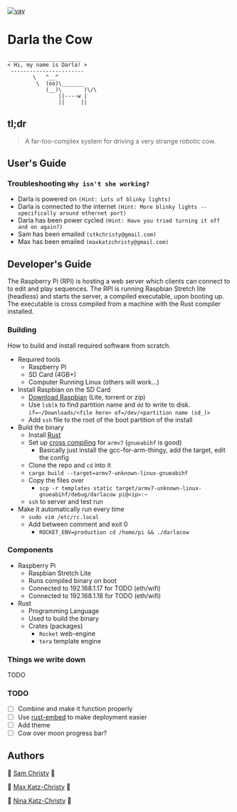 [![yay](https://img.shields.io/badge/cow-moo-ffffff.svg)](http://www.orangefreesounds.com/wp-content/uploads/2016/09/Cow-mooing-loudly.mp3?_=1)

# Darla the Cow

```
_______________________
< Hi, my name is Darla! >
 -----------------------
        \   ^__^
         \  (oo)\_______
            (__)\       )\/\
                ||----w |
                ||     ||
```

## tl;dr
> A far-too-complex system for driving a very strange robotic cow.

## User's Guide

### Troubleshooting `Why isn't she working?`

- Darla is powered on `(Hint: Lots of blinky lights)`
- Darla is connected to the internet `(Hint: More blinky lights -- specifically around ethernet port)`
- Darla has been power cycled `(Hint: Have you tried turning it off and on again?)`
- Sam has been emailed `(stkchristy@gmail.com)`
- Max has been emailed `(maxkatzchristy@gmail.com)`

## Developer's Guide

The Raspberry Pi (RPI) is hosting a web server which clients can connect to to edit and play sequences. The RPI is running Raspbian Stretch lite (headless) and starts the server, a compiled executable, upon booting up. The executable is cross compiled from a machine with the Rust compiler installed.

### Building

How to build and install required software from scratch.

- Required tools
  - Raspberry Pi
  - SD Card (4GB+)
  - Computer Running Linux (others will work...)
- Install Raspbian on the SD Card
  - [Download Raspbian](https://www.raspberrypi.org/downloads/raspbian/) (Lite, torrent or zip)
  - Use `lsblk` to find partition name and `dd` to write to disk. `if=~/Downloads/<file here> of=/dev/<partition name (sd_)>`
  - Add `ssh` file to the root of the boot partition of the install
- Build the binary
  - Install [Rust](https://rustup.rs/)
  - Set up [cross compiling](https://github.com/japaric/rust-cross) for `armv7` (`gnueabihf` is good)
    - Basically just install the gcc-for-arm-thingy, add the target, edit the config
  - Clone the repo and `cd` into it
  - `cargo build --target=armv7-unknown-linux-gnueabihf`
  - Copy the files over
    - `scp -r templates static target/armv7-unknown-linux-gnueabihf/debug/darlacow pi@<ip>:~`
  - `ssh` to server and test run
- Make it automatically run every time
  - `sudo vim /etc/rc.local`
  - Add between comment and exit 0
    - `ROCKET_ENV=production cd /home/pi && ./darlacow`

### Components

- Raspberry Pi
  - Raspbian Stretch Lite
  - Runs compiled binary on boot
  - Connected to 192.168.1.17 for TODO (eth/wifi)
  - Connected to 192.168.1.18 for TODO (eth/wifi)
- Rust
  - Programming Language
  - Used to build the binary
  - Crates (packages)
    - `Rocket` web-engine
    - `tera` template engine

### Things we write down

TODO

### TODO

- [ ] Combine and make it function properly
- [ ] Use [rust-embed](https://github.com/pyros2097/rust-embed) to make deployment easier
- [ ] Add theme
- [ ] Cow over moon progress bar?

## Authors

👴 [Sam Christy](mailto:stkchristy@gmail.com) 👴

🤣 [Max Katz-Christy](mailto:maxkatzchristy@gmail.com) 🤣

🤔 [Nina Katz-Christy](mailto:ninakatzchristy@college.harvard.edu) 🤔
